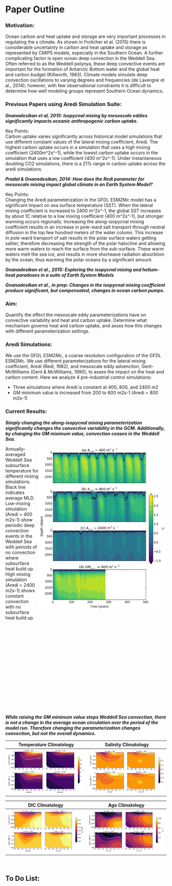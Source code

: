 # Paper Outline 

### Motivation: 
Ocean carbon and heat uptake and storage are very important processes in regulating the s climate. As shown in Frolicher et al. (2015) there is considerable uncertainty in carbon and heat uptake and storage as represented by CMIP5 models, especially in the Southern Ocean. A further complicating factor is open ocean deep convection in the Weddell Sea. Often referred to as the Weddell polynya, these deep convective events are important for the formation of Antarctic Bottom water and the global heat and carbon budget (Killworth, 1983). Climate models simulate deep convection oscillations to varying degrees and frequencies (de Lavergne et al., 2014); however, with few observational constraints it is difficult to determine how well modeling groups represent Southern Ocean dynamics.

### Previous Papers using Aredi Simulation Suite: 
***Gnanadesikan et al, 2015: Isopycnal mixing by mesoscale eddies significantly impacts oceanic anthropogenic carbon uptake.***  

Key Points:   
Carbon uptake varies significantly across historical model simulations that use different constant values of the lateral mixing coefficient, Aredi. The highest carbon uptake occurs in a simulation that uses a high mixing coefficient (2400m^2s^-1), while the lowest carbon uptake occurs in the simulation that uses a low coefficient (400 m^2s^-1). Under instantaneous doubling CO2 simulations, there is a 21% range in carbon uptake across the aredi simulations.

***Pradal & Gnanadesikan, 2014: How does the Redi parameter for mesoscale mixing impact global climate in an Earth System Model?***  

Key Points:   
Changing the Aredi parameterization in the GFDL ESM2Mc model has a significant impact on sea surface temperature (SST). When the lateral mixing coefficient is increased to 2400 m^2s^-1, the global SST increases by about 1C relative to a low mixing coefficient (400 m^2s^-1), but stronger warming occurs regionally. Increasing the along-isopycnal mixing coefficient results in an increase in pole-ward salt transport through neutral diffusion in the top few hundred meters of the water column. This increase in pole-ward transport of salt results in the polar surface waters getting saltier, therefore decreasing the strength of the polar halocline and allowing more warm waters to reach the surface from the sub-surface. These warm waters melt the sea ice, and results in more shortwave radiation absorbtion by the ocean, thus warming the polar oceans by a significant amount. 

***Gnanadesikan et al., 2015: Exploring the isopycnal mixing and helium-heat paradoxes in a suite of Earth System Models***


***Gnanadesikan et al., in prep: Changes in the isopycnal mixing coefficient produce significant, but compensated, changes in ocean carbon pumps.***

### Aim:

Quantify the effect the mesoscale eddy parameterizations have on convective variability and heat and carbon uptake. Determine what mechanism governs heat and carbon uptake, and asses how this changes with different parameterization settings. 


### Aredi Simulations:  
We use the GFDL ESM2Mc, a coarse resolution configuration of the GFDL ESM2Mc. We use different parameterizations for the lateral mixing coefficient, Aredi (Redi, 1982), and mesoscale eddy advenction, Gent-McWilliams (Gent & McWilliams, 1990), to asses the impact on the heat and carbon content. Here we analyze 4 pre-industrial control simulations: 
* Three simulations where Aredi is constant at 400, 800, and 2400 m2  
* GM minimum value is increased from 200 to 600 m2s-1 (Aredi = 800 m2s-1)


### Current Results: 
***Simply changing the along-isopycnal mixing parameterization significantly changes the convective variability in the GCM. Additionally, by changing the GM miximum value, convection ceases in the Weddell Sea.*** 

<img align="right" img src="paper_outline_figures/aredi_heat_depth.png" alt="alt text" width="400">
Annually-averaged Weddell Sea subsurface temperature for different mixing simulations. Black line indicates average MLD. Low-mixing simulation (Aredi = 400 m2s-1) show periodic deep convection events in the Weddell Sea with periods of no convection where subsurface heat build up. High mixing simulation (Aredi = 2400 m2s-1) shows constant convection with no subsurface heat build up.

&nbsp;

&nbsp;

&nbsp;

&nbsp;

&nbsp; 

&nbsp; 

&nbsp; 

&nbsp;

&nbsp;

***While raising the GM minimum value stops Weddell Sea convection, there is not a change in the average ocean circulation over the period of the model run. Therefore changing the parameterization changes convection, but not the overall dynamics.*** 

Temperature Climatology               |  Salinity Climatology
:-------------------------:|:-------------------------:
![](paper_outline_figures/aredi_temperature_climatologies.png) | ![](paper_outline_figures/aredi_salinity_climatologies.png)

DIC Climatology               |  Age Climatology
:-------------------------:|:-------------------------:
![](paper_outline_figures/aredi_dic_climatologies.png) | ![](paper_outline_figures/aredi_age_climatologies.png)

&nbsp; 


## To Do List: 

